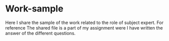 # Work-sample
Here I share the sample of the work related to the role of subject expert. For reference
The shared file is a part of my assignment were I have written the answer of the different questions.
